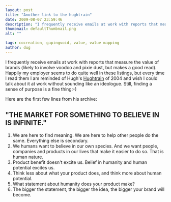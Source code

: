 ```yaml
---
layout: post
title: "Another link to the hughtrain"
date: 2009-08-07 23:59:46
description: "I frequently receive emails at work with reports that measure the value of brands (likely to involve voodoo and pixie dust, but makes a good read). Happily my employer seems to do quite well in these listings, but every time&#8230;"
thumbnail: defaultThumbnail.png
alt: ""

tags: cocreation, gapingvoid, value, value mapping
author: dug
---
```


<p>I frequently receive emails at work with reports that measure the value of brands (likely to involve voodoo and pixie dust, but makes a good read). Happily my employer seems to do quite well in these listings, but every time I read them I am reminded of Hugh's <a href="http://www.gapingvoid.com/Moveable_Type/archives/000823.html">Hughtrain</a> of 2004 and wish I could talk about it at work without sounding like an ideologue. Still, finding a sense of purpose is a fine thing:-)</p>

<p>Here are the first few lines from his archive:</p>


<h2>"THE <span class="caps">MARKET FOR SOMETHING</span> TO <span class="caps">BELIEVE</span> IN IS <span class="caps">INFINITE.</span>"</h2>

<ol>
<li>We are here to find meaning. We are here to help other people do the same. Everything else is secondary.</li>
<li>We humans want to believe in our own species. And we want people, companies and products in our lives that make it easier to do so. That is human nature.</li>
<li>Product benefit doesn't excite us. Belief in humanity and human potential excites us.</li>
<li>Think less about what your product does, and think more about human potential.</li>
<li>What statement about humanity does your product make?</li>
<li>The bigger the statement, the bigger the idea, the bigger your brand will become.</li>
</ol>
